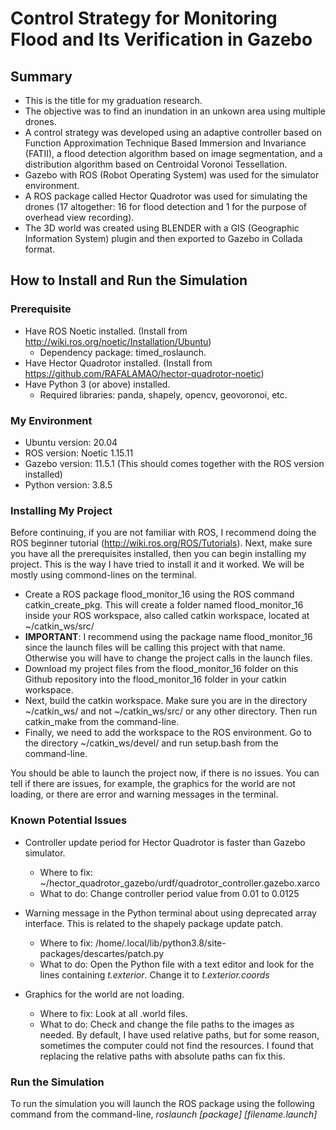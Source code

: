 # Control Strategy for Monitoring Flood and Its Verification in Gazebo

## Summary
- This is the title for my graduation research.
- The objective was to find an inundation in an unkown area using multiple drones.
- A control strategy was developed using an adaptive controller based on Function Approximation Technique Based Immersion and Invariance (FATII), a flood detection algorithm based on image segmentation, and a distribution algorithm based on Centroidal Voronoi Tessellation.
- Gazebo with ROS (Robot Operating System) was used for the simulator environment.
- A ROS package called Hector Quadrotor was used for simulating the drones (17 altogether: 16 for flood detection and 1 for the purpose of overhead view recording).
- The 3D world was created using BLENDER with a GIS (Geographic Information System) plugin and then exported to Gazebo in Collada format.

## How to Install and Run the Simulation
### Prerequisite
- Have ROS Noetic installed. (Install from http://wiki.ros.org/noetic/Installation/Ubuntu)
  - Dependency package: timed_roslaunch.
- Have Hector Quadrotor installed. (Install from https://github.com/RAFALAMAO/hector-quadrotor-noetic)
- Have Python 3 (or above) installed.
  - Required libraries: panda, shapely, opencv, geovoronoi, etc.

### My Environment
- Ubuntu version: 20.04
- ROS version: Noetic 1.15.11
- Gazebo version: 11.5.1 (This should comes together with the ROS version installed)
- Python version: 3.8.5

### Installing My Project
Before continuing, if you are not familiar with ROS, I recommend doing the ROS beginner tutorial (http://wiki.ros.org/ROS/Tutorials). Next, make sure you have all the prerequisites installed, then you can begin installing my project. This is the way I have tried to install it and it worked. We will be mostly using commond-lines on the terminal.
- Create a ROS package flood_monitor_16 using the ROS command catkin_create_pkg.  This will create a folder named flood_monitor_16 inside your ROS workspace, also called catkin workspace, located at ~/catkin_ws/src/
- **IMPORTANT**: I recommend using the package name flood_monitor_16 since the launch files will be calling this project with that name. Otherwise you will have to change the project calls in the launch files. 
- Download my project files from the flood_monitor_16 folder on this Github repository into the flood_monitor_16 folder in your catkin workspace.
- Next, build the catkin workspace. Make sure you are in the directory ~/catkin_ws/ and not ~/catkin_ws/src/ or any other directory. Then run catkin_make from the command-line.
- Finally, we need to add the workspace to the ROS environment. Go to the directory ~/catkin_ws/devel/ and run setup.bash from the command-line.

You should be able to launch the project now, if there is no issues. You can tell if there are issues, for example, the graphics for the world are not loading, or there are error and warning messages in the terminal.

### Known Potential Issues
- Controller update period for Hector Quadrotor is faster than Gazebo simulator.
  - Where to fix: ~/hector_quadrotor_gazebo/urdf/quadrotor_controller.gazebo.xarco
  - What to do: Change controller period value from 0.01 to 0.0125

- Warning message in the Python terminal about using deprecated array interface. This is related to the shapely package update patch.
  - Where to fix: /home/.local/lib/python3.8/site-packages/descartes/patch.py
  - What to do: Open the Python file with a text editor and look for the lines containing *t.exterior*. Change it to *t.exterior.coords*

- Graphics for the world are not loading.
  - Where to fix: Look at all .world files.
  - What to do: Check and change the file paths to the images as needed. By default, I have used relative paths, but for some reason, sometimes the computer could not find the resources. I found that replacing the relative paths with absolute paths can fix this.

### Run the Simulation
To run the simulation you will launch the ROS package using the following command from the command-line,
*roslaunch [package] [filename.launch]*
